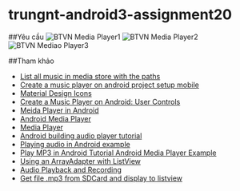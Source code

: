 # trungnt-android3-assignment20
##Yêu cầu
![BTVN Media Player1](http://i477.photobucket.com/albums/rr132/trungepu/13446281_861696833937103_789442249_o_zpsgxlzpwqs.jpg)
![BTVN Media Player2](http://i477.photobucket.com/albums/rr132/trungepu/13461295_861696870603766_1416147647_o_zpsvxpx1bxg.jpg)
![BTVN Mediao Player3](http://i477.photobucket.com/albums/rr132/trungepu/BTVN%20Media%20Player%202_zps3b9i4fax.jpg)

##Tham khảo
+ [List all music in media store with the paths](http://stackoverflow.com/questions/13568798/list-all-music-in-mediastore-with-the-paths)
+ [Create a music player on android project setup mobile](http://code.tutsplus.com/tutorials/create-a-music-player-on-android-project-setup--mobile-22764)
+ [Material Design Icons](https://materialdesignicons.com/)
+ [Create a Music Player on Android: User Controls](http://code.tutsplus.com/tutorials/create-a-music-player-on-android-user-controls--mobile-22787)
+ [Meida Player in Android](https://developer.android.com/reference/android/media/MediaPlayer.html)
+ [Android Media Player](http://www.tutorialspoint.com/android/android_mediaplayer.htm)
+ [Media Player](https://developer.android.com/guide/topics/media/mediaplayer.html)
+ [Android building audio player tutorial](http://www.androidhive.info/2012/03/android-building-audio-player-tutorial/)
+ [Playing audio in Android example](http://www.javatpoint.com/playing-audio-in-android-example)
+ [Play MP3 in Android Tutorial Android Media Player Example](http://jmsliu.com/2499/play-mp3-in-android-tutorial-android-mediaplayer-example.html)
+ [Using an ArrayAdapter with ListView](https://guides.codepath.com/android/Using-an-ArrayAdapter-with-ListView)
+ [Audio Playback and Recording](https://guides.codepath.com/android/Audio-Playback-and-Recording)
+ [Get file .mp3 from SDCard and display to listview](https://googleandroid4you.wordpress.com/2011/11/16/get-file-from-sdcard-and-display-to-listview/)

